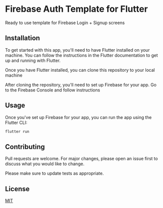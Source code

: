 # Firebase Auth Template for Flutter

Ready to use template for Firebase Login + Signup screens

## Installation

To get started with this app, you'll need to have Flutter installed on your machine. You can follow the instructions in the Flutter documentation to get up and running with Flutter.

Once you have Flutter installed, you can clone this repository to your local machine

After cloning the repository, you'll need to set up Firebase for your app. Go to the Firebase Console and follow instructions

## Usage

Once you've set up Firebase for your app, you can run the app using the Flutter CLI:

```bash
flutter run
```

## Contributing

Pull requests are welcome. For major changes, please open an issue first
to discuss what you would like to change.

Please make sure to update tests as appropriate.

## License

[MIT](https://choosealicense.com/licenses/mit/)
